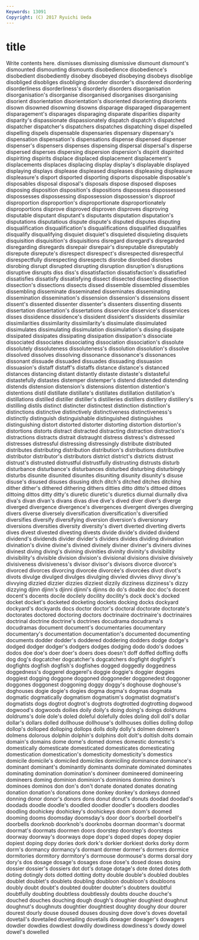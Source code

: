 ```yaml
---
Keywords: 13091 
Copyright: (C) 2017 Ryuichi Ueda
---
```


# title

Write contents here.
dismisses dismissing dismissive
dismount dismount's dismounted dismounting dismounts disobedience disobedience's disobedient disobediently disobey
disobeyed disobeying disobeys disoblige disobliged disobliges disobliging disorder disorder's disordered
disordering disorderliness disorderliness's disorderly disorders disorganisation disorganisation's disorganise disorganised disorganises
disorganising disorient disorientation disorientation's disoriented disorienting disorients disown disowned disowning
disowns disparage disparaged disparagement disparagement's disparages disparaging disparate disparities disparity
disparity's dispassionate dispassionately dispatch dispatch's dispatched dispatcher dispatcher's dispatchers dispatches
dispatching dispel dispelled dispelling dispels dispensable dispensaries dispensary dispensary's dispensation
dispensation's dispensations dispense dispensed dispenser dispenser's dispensers dispenses dispensing dispersal
dispersal's disperse dispersed disperses dispersing dispersion dispersion's dispirit dispirited dispiriting
dispirits displace displaced displacement displacement's displacements displaces displacing display display's
displayable displayed displaying displays displease displeased displeases displeasing displeasure displeasure's
disport disported disporting disports disposable disposable's disposables disposal disposal's disposals
dispose disposed disposes disposing disposition disposition's dispositions dispossess dispossessed dispossesses
dispossessing dispossession dispossession's disproof disproportion disproportion's disproportionate disproportionately disproportions disprove
disproved disproven disproves disproving disputable disputant disputant's disputants disputation disputation's
disputations disputatious dispute dispute's disputed disputes disputing disqualification disqualification's disqualifications
disqualified disqualifies disqualify disqualifying disquiet disquiet's disquieted disquieting disquiets disquisition
disquisition's disquisitions disregard disregard's disregarded disregarding disregards disrepair disrepair's disreputable
disreputably disrepute disrepute's disrespect disrespect's disrespected disrespectful disrespectfully disrespecting disrespects
disrobe disrobed disrobes disrobing disrupt disrupted disrupting disruption disruption's disruptions
disruptive disrupts diss diss's dissatisfaction dissatisfaction's dissatisfied dissatisfies dissatisfy dissatisfying
dissect dissected dissecting dissection dissection's dissections dissects dissed dissemble dissembled
dissembles dissembling disseminate disseminated disseminates disseminating dissemination dissemination's dissension dissension's
dissensions dissent dissent's dissented dissenter dissenter's dissenters dissenting dissents dissertation
dissertation's dissertations disservice disservice's disservices disses dissidence dissidence's dissident dissident's
dissidents dissimilar dissimilarities dissimilarity dissimilarity's dissimulate dissimulated dissimulates dissimulating dissimulation
dissimulation's dissing dissipate dissipated dissipates dissipating dissipation dissipation's dissociate dissociated
dissociates dissociating dissociation dissociation's dissolute dissolutely dissoluteness dissoluteness's dissolution dissolution's
dissolve dissolved dissolves dissolving dissonance dissonance's dissonances dissonant dissuade dissuaded
dissuades dissuading dissuasion dissuasion's distaff distaff's distaffs distance distance's distanced
distances distancing distant distantly distaste distaste's distasteful distastefully distastes distemper
distemper's distend distended distending distends distension distension's distensions distention distention's
distentions distil distillate distillate's distillates distillation distillation's distillations distilled distiller
distiller's distilleries distillers distillery distillery's distilling distils distinct distincter distinctest
distinction distinction's distinctions distinctive distinctively distinctiveness distinctiveness's distinctly distinguish distinguishable
distinguished distinguishes distinguishing distort distorted distorter distorting distortion distortion's distortions
distorts distract distracted distracting distraction distraction's distractions distracts distrait distraught
distress distress's distressed distresses distressful distressing distressingly distribute distributed distributes
distributing distribution distribution's distributions distributive distributor distributor's distributors district district's
districts distrust distrust's distrusted distrustful distrustfully distrusting distrusts disturb disturbance
disturbance's disturbances disturbed disturbing disturbingly disturbs disunite disunited disunites disuniting
disunity disunity's disuse disuse's disused disuses disusing ditch ditch's ditched
ditches ditching dither dither's dithered dithering dithers ditties ditto ditto's
dittoed dittoes dittoing dittos ditty ditty's diuretic diuretic's diuretics diurnal
diurnally diva diva's divan divan's divans divas dive dive's dived
diver diver's diverge diverged divergence divergence's divergences divergent diverges diverging
divers diverse diversely diversification diversification's diversified diversifies diversify diversifying diversion
diversion's diversionary diversions diversities diversity diversity's divert diverted diverting diverts
dives divest divested divesting divests divide divide's divided dividend dividend's
dividends divider divider's dividers divides dividing divination divination's divine divine's
divined divinely diviner diviner's diviners divines divinest diving diving's divining
divinities divinity divinity's divisibility divisibility's divisible division division's divisional divisions
divisive divisively divisiveness divisiveness's divisor divisor's divisors divorce divorce's divorced
divorces divorcing divorcée divorcée's divorcées divot divot's divots divulge divulged
divulges divulging divvied divvies divvy divvy's divvying dizzied dizzier dizzies
dizziest dizzily dizziness dizziness's dizzy dizzying djinn djinn's djinni djinni's
djinns do do's doable doc doc's docent docent's docents docile
docilely docility docility's dock dock's docked docket docket's docketed docketing
dockets docking docks dockyard dockyard's dockyards docs doctor doctor's doctoral
doctorate doctorate's doctorates doctored doctoring doctors doctrinaire doctrinaire's doctrinaires doctrinal
doctrine doctrine's doctrines docudrama docudrama's docudramas document document's documentaries documentary
documentary's documentation documentation's documented documenting documents dodder dodder's doddered doddering
dodders dodge dodge's dodged dodger dodger's dodgers dodges dodging dodo
dodo's dodoes dodos doe doe's doer doer's doers does doesn't
doff doffed doffing doffs dog dog's dogcatcher dogcatcher's dogcatchers dogfight
dogfight's dogfights dogfish dogfish's dogfishes dogged doggedly doggedness doggedness's doggerel
doggerel's doggie doggie's doggier doggies doggiest dogging doggone doggoned doggoneder
doggonedest doggoner doggones doggonest doggoning doggy doggy's doghouse doghouse's doghouses
dogie dogie's dogies dogma dogma's dogmas dogmata dogmatic dogmatically dogmatism
dogmatism's dogmatist dogmatist's dogmatists dogs dogtrot dogtrot's dogtrots dogtrotted dogtrotting
dogwood dogwood's dogwoods doilies doily doily's doing doing's doings doldrums
doldrums's dole dole's doled doleful dolefully doles doling doll doll's
dollar dollar's dollars dolled dollhouse dollhouse's dollhouses dollies dolling dollop
dollop's dolloped dolloping dollops dolls dolly dolly's dolmen dolmen's dolmens
dolorous dolphin dolphin's dolphins dolt dolt's doltish dolts domain domain's
domains dome dome's domed domes domestic domestic's domestically domesticate domesticated
domesticates domesticating domestication domestication's domesticity domesticity's domestics domicile domicile's domiciled
domiciles domiciling dominance dominance's dominant dominant's dominantly dominants dominate dominated
dominates dominating domination domination's domineer domineered domineering domineers doming dominion
dominion's dominions domino domino's dominoes dominos don don's don't donate
donated donates donating donation donation's donations done donkey donkey's donkeys
donned donning donor donor's donors dons donut donut's donuts doodad
doodad's doodads doodle doodle's doodled doodler doodler's doodlers doodles doodling
doohickey doohickey's doohickeys doom doom's doomed dooming dooms doomsday doomsday's
door door's doorbell doorbell's doorbells doorknob doorknob's doorknobs doorman doorman's
doormat doormat's doormats doormen doors doorstep doorstep's doorsteps doorway doorway's
doorways dope dope's doped dopes dopey dopier dopiest doping dopy
dories dork dork's dorkier dorkiest dorks dorky dorm dorm's dormancy
dormancy's dormant dormer dormer's dormers dormice dormitories dormitory dormitory's dormouse
dormouse's dorms dorsal dory dory's dos dosage dosage's dosages dose
dose's dosed doses dosing dossier dossier's dossiers dot dot's dotage
dotage's dote doted dotes doth doting dotingly dots dotted dotting
dotty double double's doubled doubles doublet doublet's doublets doubling doubloon
doubloon's doubloons doubly doubt doubt's doubted doubter doubter's doubters doubtful
doubtfully doubting doubtless doubtlessly doubts douche douche's douched douches douching
dough dough's doughier doughiest doughnut doughnut's doughnuts doughtier doughtiest doughty
doughy dour dourer dourest dourly douse doused douses dousing dove
dove's doves dovetail dovetail's dovetailed dovetailing dovetails dowager dowager's dowagers
dowdier dowdies dowdiest dowdily dowdiness dowdiness's dowdy dowel dowel's dowelled

